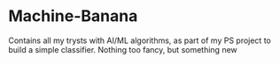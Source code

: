 # Machine-Banana
Contains all my trysts with AI/ML algorithms, as part of my PS project to build a simple classifier. Nothing too fancy, but something new
